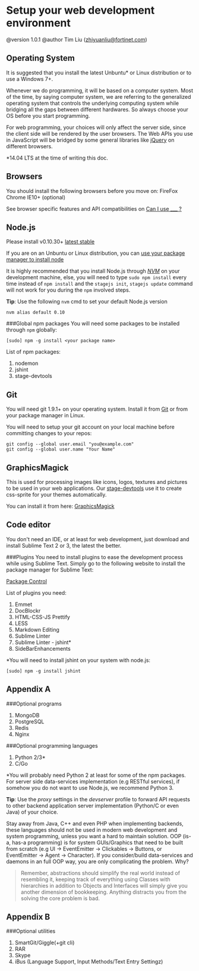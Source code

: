 Setup your web development environment
======================================
@version 1.0.1
@author Tim Liu (zhiyuanliu@fortinet.com)

Operating System
----------------
It is suggested that you install the latest Unbuntu* or Linux distribution or to use a Windows 7+.

Whenever we do programming, it will be based on a computer system. Most of the time, by saying computer system, we are referring to the generalized operating system that controls the underlying computing system while bridging all the gaps between different hardwares. So always choose your OS before you start programming.

For web programming, your choices will only affect the server side, since the client side will be rendered by the user browsers. The Web APIs you use in JavaScript will be bridged by some general libraries like [jQuery](http://api.jquery.com/) on different browsers.

*14.04 LTS at the time of writing this doc. 

Browsers
--------
You should install the following browsers before you move on:
FireFox
Chrome
IE10+ (optional)

See browser specific features and API compatibilities on [Can I use \_\_\_ ?](http://caniuse.com/)

Node.js
-------
Please install v0.10.30+ [latest stable](http://nodejs.org/download/)

If you are on an Unbuntu or Linux distribution, you can [use your package manager to install node](https://github.com/joyent/node/wiki/Installing-Node.js-via-package-manager)

It is highly recommended that you install Node.js through [*NVM*](https://github.com/creationix/nvm) on your development machine, else, you will need to type `sudo npm install` every time instead of `npm install` and the `stagejs init`, `stagejs update` command will not work for you during the `npm` involved steps.

**Tip**: Use the following `nvm` cmd to set your default Node.js version
```
nvm alias default 0.10
```

###Global npm packages
You will need some packages to be installed through `npm` globally:
```
[sudo] npm -g install <your package name>
```
List of npm packages:
1. nodemon
2. jshint
3. stage-devtools

Git
---
You will need git 1.9.1+ on your operating system. Install it from [Git](http://git-scm.com/) or from your package manager in Linux.

You will need to setup your git account on your local machine before committing changes to your repos:
```
git config --global user.email "you@example.com"
git config --global user.name "Your Name"
```

GraphicsMagick
--------------
This is used for processing images like icons, logos, textures and pictures to be used in your web applications. Our [stage-devtools](https://github.com/bluekvirus/Stage-devtools) use it to create css-sprite for your themes automatically.

You can install it from here: [GraphicsMagick](http://www.graphicsmagick.org/)

Code editor
-----------
You don't need an IDE, or at least for web development, just download and install Sublime Text 2 or 3, the latest the better.

###Plugins
You need to install plugins to ease the development process while using Sublime Text. Simply go to the following website to install the package manager for Sublime Text:

[Package Control](https://sublime.wbond.net/installation)

List of plugins you need:
1. Emmet
2. DocBlockr
3. HTML-CSS-JS Prettify
4. LESS
5. Markdown Editing
6. Sublime Linter
7. Sublime Linter - jshint*
8. SideBarEnhancements

*You will need to install jshint on your system with node.js:
```
[sudo] npm -g install jshint 
```

Appendix A
----------
###Optional programs
1. MongoDB
2. PostgreSQL
3. Redis
4. Nginx

###Optional programming languages
1. Python 2/3*
2. C/Go

*You will probably need Python 2 at least for some of the npm packages. For server side data-services implementation (e.g RESTful services), if somehow you do not want to use Node.js, we recommend Python 3. 

**Tip**: Use the *proxy* settings in the *devserver* profile to forward API requests to other backend application server implementation (Python/C or even Java) of your choice.  

Stay away from Java, C++ and even PHP when implementing backends, these languages should not be used in modern web development and system programming, unless you want a hard to maintain solution. OOP (is-a, has-a programming) is for system GUIs/Graphics that need to be built from scratch (e.g UI -> EventEmitter -> Clickables -> Buttons, or EventEmitter -> Agent -> Character). If you consider/build data-services and daemons in an full OOP way, you are only complicating the problem. Why?

>Remember, abstractions should simplify the real world instead of resembling it, keeping track of everything using Classes with hierarchies in addition to Objects and Interfaces will simply give you another dimension of bookkeeping. Anything distracts you from the solving the core problem is bad.

Appendix B
----------
###Optional utilities
1. SmartGit/Giggle(+git cli)
2. RAR
3. Skype
4. iBus (Language Support, Input Methods/Text Entry Settingz)